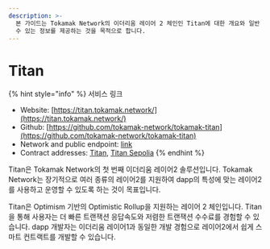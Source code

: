 ```yaml
---
description: >-
  본 가이드는 Tokamak Network의 이더리움 레이어 2 체인인 Titan에 대한 개요와 일반 사용자 및 개발자를 대상으로 직접 활용할
  수 있는 정보를 제공하는 것을 목적으로 합니다.
---
```


# Titan

{% hint style="info" %}
서비스 링크

* Website: [https://titan.tokamak.network/](https://titan.tokamak.network/)
* Github: [https://github.com/tokamak-network/tokamak-titan](https://github.com/tokamak-network/tokamak-titan)
* Network and public endpoint: [link](https://docs.tokamak.network/home/service-guide/titan/networks-and-public-endpoints)
* Contract addresses: [Titan](https://docs.tokamak.network/home/service-guide/titan/contract-addresses), [Titan Sepolia](https://docs.tokamak.network/home/service-guide/titan/contract-addresses-testnet)
{% endhint %}

Titan은 Tokamak Network의 첫 번째 이더리움 레이어2 솔루션입니다. Tokamak Network는 장기적으로 여러 종류의 레이어2를 지원하여 dapp의 특성에 맞는 레이어2를 사용하고 운영할 수 있도록 하는 것이 목표입니다.

Titan은 Optimism 기반의 Optimistic Rollup을 지원하는 레이어 2 체인입니다. Titan을 통해 사용자는 더 빠른 트랜잭션 응답속도와 저렴한 트랜잭션 수수료를 경험할 수 있습니다. dapp 개발자는 이더리움 레이어1과 동일한 개발 경험으로 레이어2에서 쉽게 스마트 컨트랙트를 개발할 수 있습니다.
